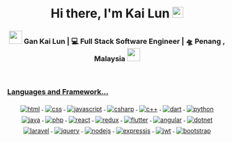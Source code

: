 <div align="center">
   <h1>Hi there, I'm Kai Lun</a> <img src="https://media.giphy.com/media/hvRJCLFzcasrR4ia7z/giphy.gif" width="25px"> </h1>
</div>

<div align="center">
<h3><img src="https://media.giphy.com/media/WUlplcMpOCEmTGBtBW/giphy.gif" width="30"> Gan Kai Lun | 💻 Full Stack Software Engineer | 🛸 Penang , Malaysia <img src="https://media.giphy.com/media/WUlplcMpOCEmTGBtBW/giphy.gif" width="30"></h3>
</div>

<p align="center" >
<a href="https://github.com/Kailun0727/Kailun0727/blob/main/README.md"> 
</p>

<br />

### Languages and Framework...

<p align="center">
  <!-- For more icons please follow  https://github.com/MikeCodesDotNET/ColoredBadges -->
  <img src="https://img.shields.io/badge/html5-%23E34F26.svg?style=for-the-badge&logo=html5&logoColor=white" alt="html" style="vertical-align:top; margin:4px"> 
  <img src="https://img.shields.io/badge/css3-%231572B6.svg?style=for-the-badge&logo=css3&logoColor=white" alt="css" style="vertical-align:top; margin:4px">

  <img src="https://img.shields.io/badge/javascript-%23323330.svg?style=for-the-badge&logo=javascript&logoColor=%23F7DF1E" alt="javascript" style="vertical-align:top; margin:4px">

  <img src="https://img.shields.io/badge/c%23-%23239120.svg?style=for-the-badge&logo=csharp&logoColor=white" alt="csharp" style="vertical-align:top; margin:4px">
  <img src="https://img.shields.io/badge/c++-%2300599C.svg?style=for-the-badge&logo=c%2B%2B&logoColor=white" alt="c++" style="vertical-align:top; margin:4px">

<img src="https://img.shields.io/badge/dart-%230175C2.svg?style=for-the-badge&logo=dart&logoColor=white" alt="dart" style="vertical-align:top; margin:4px">

  <img src="https://img.shields.io/badge/python-3670A0?style=for-the-badge&logo=python&logoColor=ffdd54" alt="python" style="vertical-align:top; margin:4px">
  <img src="https://img.shields.io/badge/java-%23ED8B00.svg?style=for-the-badge&logo=openjdk&logoColor=white" alt="java" style="vertical-align:top; margin:4px">
    
  <img src="https://img.shields.io/badge/php-%23777BB4.svg?style=for-the-badge&logo=php&logoColor=white" alt="php" style="vertical-align:top; margin:4px">

  <img src="https://img.shields.io/badge/react-%2320232a.svg?style=for-the-badge&logo=react&logoColor=%2361DAFB" alt="react" style="vertical-align:top; margin:4px">

  <img src="  https://img.shields.io/badge/redux-%23593d88.svg?style=for-the-badge&logo=redux&logoColor=white" alt="redux" style="vertical-align:top; margin:4px">

  <img src="https://img.shields.io/badge/Flutter-%2302569B.svg?style=for-the-badge&logo=Flutter&logoColor=white" alt="flutter" style="vertical-align:top; margin:4px">

  <img src="https://img.shields.io/badge/angular-%23DD0031.svg?style=for-the-badge&logo=angular&logoColor=white" alt="angular" style="vertical-align:top; margin:4px">
  <img src="https://img.shields.io/badge/.NET-5C2D91?style=for-the-badge&logo=.net&logoColor=white" alt="dotnet" style="vertical-align:top; margin:4px">

  <img src="https://img.shields.io/badge/laravel-%23FF2D20.svg?style=for-the-badge&logo=laravel&logoColor=white" alt="laravel" style="vertical-align:top; margin:4px">

  <img src="https://img.shields.io/badge/jquery-%230769AD.svg?style=for-the-badge&logo=jquery&logoColor=white" alt="jquery" style="vertical-align:top; margin:4px">
  <img src="https://img.shields.io/badge/node.js-6DA55F?style=for-the-badge&logo=node.js&logoColor=white" alt="nodejs" style="vertical-align:top; margin:4px">
  <img src="https://img.shields.io/badge/express.js-%23404d59.svg?style=for-the-badge&logo=express&logoColor=%2361DAFB" alt="expressjs" style="vertical-align:top; margin:4px">
  <img src="https://img.shields.io/badge/JWT-black?style=for-the-badge&logo=JSON%20web%20tokens" alt="jwt" style="vertical-align:top; margin:4px">

  <img src="https://img.shields.io/badge/bootstrap-%238511FA.svg?style=for-the-badge&logo=bootstrap&logoColor=white" alt="bootstrap" style="vertical-align:top; margin:4px">

</p>
